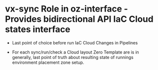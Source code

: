 # vx-sync Role in oz-interface - Provides bidirectional API IaC Cloud states interface

- Last point of choice before run IaC Cloud Changes in Pipelines

- For each sync/run/check a Cloud layout Zero Template are is in generally,
  last point of truth about resulting state of runnings environment placement zone setup.

